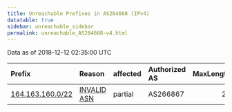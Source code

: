```yaml
---
title: Unreachable Prefixes in AS264668 (IPv4)
datatable: true
sidebar: unreachable_sidebar
permalink: unreachable_AS264668-v4.html
---
```


Data as of 2018-12-12 02:35:00 UTC


<div class="datatable-begin"></div>

| Prefix                                                     | Reason                                                                                                   | affected   | Authorized AS   |   MaxLength | Anchor                                         |   unreachable /24s |
|:-----------------------------------------------------------|:---------------------------------------------------------------------------------------------------------|:-----------|:----------------|------------:|:-----------------------------------------------|-------------------:|
| [164.163.160.0/22](https://stat.ripe.net/164.163.160.0/22) | [INVALID ASN](https://rpki-validator.ripe.net/announcement-preview?asn=AS264668&prefix=164.163.160.0/22) | partial    | AS266867        |          24 | [LACNIC](unreachable_LACNIC_RPKI_Root-v4.html) |                  4 |

<div class="datatable-end"></div>